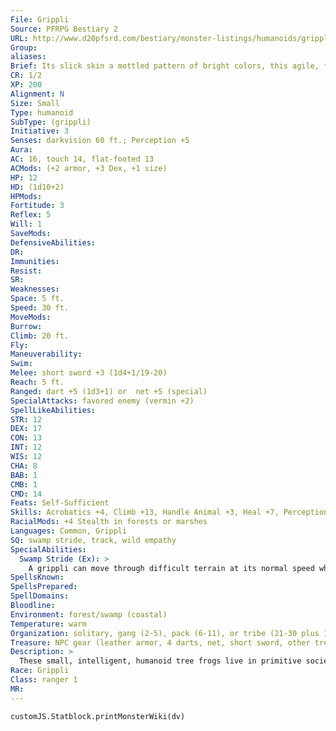 ```yaml
---
File: Grippli
Source: PFRPG Bestiary 2
URL: http://www.d20pfsrd.com/bestiary/monster-listings/humanoids/grippli
Group: 
aliases: 
Brief: Its slick skin a mottled pattern of bright colors, this agile, frog-like humanoid carries a bow and wears leather armor.
CR: 1/2
XP: 200
Alignment: N
Size: Small
Type: humanoid
SubType: (grippli)
Initiative: 3
Senses: darkvision 60 ft.; Perception +5
Aura: 
AC: 16, touch 14, flat-footed 13
ACMods: (+2 armor, +3 Dex, +1 size)
HP: 12
HD: (1d10+2)
HPMods: 
Fortitude: 3
Reflex: 5
Will: 1
SaveMods: 
DefensiveAbilities: 
DR: 
Immunities: 
Resist: 
SR: 
Weaknesses: 
Space: 5 ft.
Speed: 30 ft.
MoveMods: 
Burrow: 
Climb: 20 ft.
Fly: 
Maneuverability: 
Swim: 
Melee: short sword +3 (1d4+1/19-20)
Reach: 5 ft.
Ranged: dart +5 (1d3+1) or  net +5 (special)
SpecialAttacks: favored enemy (vermin +2)
SpellLikeAbilities: 
STR: 12
DEX: 17
CON: 13
INT: 12
WIS: 12
CHA: 8
BAB: 1
CMB: 1
CMD: 14
Feats: Self-Sufficient
Skills: Acrobatics +4, Climb +13, Handle Animal +3, Heal +7, Perception +5, Stealth +11 (+15 in forests or marshes), Survival +7
RacialMods: +4 Stealth in forests or marshes
Languages: Common, Grippli
SQ: swamp stride, track, wild empathy
SpecialAbilities:
  Swamp Stride (Ex): >
    A grippli can move through difficult terrain at its normal speed while within a swamp. Magically altered terrain affects a grippli normally.
SpellsKnown: 
SpellsPrepared: 
SpellDomains: 
Bloodline: 
Environment: forest/swamp (coastal)
Temperature: warm
Organization: solitary, gang (2-5), pack (6-11), or tribe (21-30 plus 1 cleric leader of 3rd level)
Treasure: NPC gear (leather armor, 4 darts, net, short sword, other treasure)
Description: >
  These small, intelligent, humanoid tree frogs live in primitive societies deep in the forests and marshes of the world. They hunt giant insects and eat fruits and flowers from their tree homes. They often barter with more advanced creatures for metal and gemstone ornaments.  Grippli hatchlings develop into adults in less than a year. Unless they meet a savage end from a forest threat, they can live 60 years, their skin graying and losing its luster as they age. A grippli stands just over 2 feet in height and weighs 30 pounds.  GRIPPLI CHARACTERS  Gripplis are def ined by their class levels-they do not possess racial Hit Dice. They have the following racial traits.  +2 Dexterity, +2 Wisdom, -2 Strength: Gripplis are nimble and alert, but spindly.  Small: Gripplis are Small sized.  Fast Speed: Gripplis have a base speed of 30 feet and a base climb speed of 20 feet.  Darkvision: Gripplis can see in the dark up to 60 feet.  Camouflage: +4 Stealth in marshes or forested areas.  Swamp Stride: See above.  Weapon Familiarity: Gripplis are proficient with nets.  Languages: Gripplis speak Common and Grippli. Gripplis with high Int scores can choose from the follo
Race: Grippli
Class: ranger 1
MR: 
---
```

```dataviewjs
customJS.Statblock.printMonsterWiki(dv)
```
